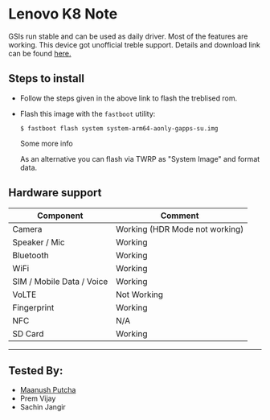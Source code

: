 # Lenovo K8 Note

GSIs run stable and can be used as daily driver. Most of the features are working. This device got unofficial treble support.
Details and download link can be found [here.](https://forum.xda-developers.com/k8-note/development/rom-lineageos-15-0-rom-lenovo-k8-note-t3914630)

## Steps to install

* Follow the steps given in the above link to flash the treblised rom.
* Flash this image with the `fastboot` utility:
    ```
    $ fastboot flash system system-arm64-aonly-gapps-su.img
    ```
    Some more info

    As an alternative you can flash via TWRP as "System Image" and format data.

## Hardware support

| Component                 |      Comment                                              |
|---------------------------|-----------------------------------------------------------|
| Camera                    | Working (HDR Mode not working)                            |
| Speaker / Mic             | Working                                                   |
| Bluetooth                 | Working                                                   |
| WiFi                      | Working                                                   |
| SIM / Mobile Data / Voice | Working                                                   |
| VoLTE                     | Not Working                                               |
| Fingerprint               | Working                                                   |
| NFC                       | N/A                                                       |
| SD Card                   | Working                                                   |
---

## Tested By:
* [Maanush Putcha](https://github.com/Maanush2004)
* Prem Vijay
* Sachin Jangir